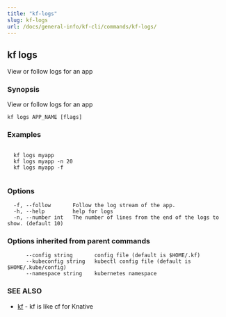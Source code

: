 ```yaml
---
title: "kf-logs"
slug: kf-logs
url: /docs/general-info/kf-cli/commands/kf-logs/
---
```

## kf logs

View or follow logs for an app

### Synopsis

View or follow logs for an app

```
kf logs APP_NAME [flags]
```

### Examples

```

  kf logs myapp
  kf logs myapp -n 20
  kf logs myapp -f
  
```

### Options

```
  -f, --follow       Follow the log stream of the app.
  -h, --help         help for logs
  -n, --number int   The number of lines from the end of the logs to show. (default 10)
```

### Options inherited from parent commands

```
      --config string       config file (default is $HOME/.kf)
      --kubeconfig string   kubectl config file (default is $HOME/.kube/config)
      --namespace string    kubernetes namespace
```

### SEE ALSO

* [kf](/docs/general-info/kf-cli/commands/kf/)	 - kf is like cf for Knative

